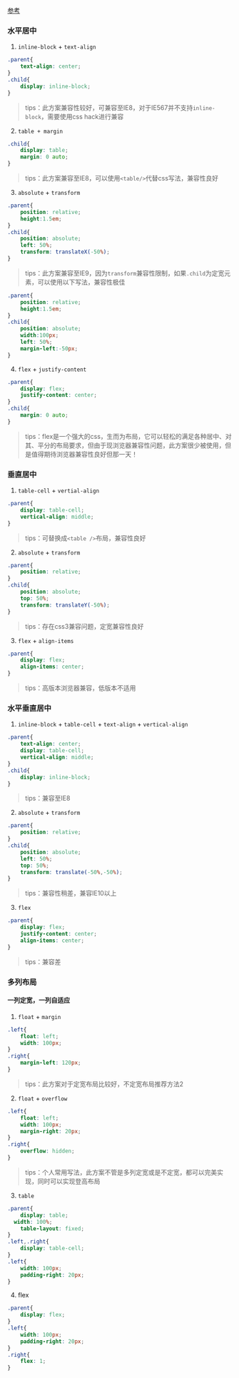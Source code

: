 
[参考](https://juejin.cn/post/6844903701891514382)

### 水平居中

1. `inline-block` + `text-align`

```css
.parent{
    text-align: center;
}
.child{
    display: inline-block;
}
```
> tips：此方案兼容性较好，可兼容至IE8，对于IE567并不支持`inline-block`，需要使用css hack进行兼容

2. `table + margin`

```css
.child{
    display: table;
    margin: 0 auto;
}
```
> tips：此方案兼容至IE8，可以使用`<table/>`代替css写法，兼容性良好

3. `absolute` + `transform`

```css
.parent{
    position: relative;
    height:1.5em;
}
.child{
    position: absolute;
    left: 50%;
    transform: translateX(-50%);
}
```
> tips：此方案兼容至IE9，因为`transform`兼容性限制，如果`.child`为定宽元素，可以使用以下写法，兼容性极佳

```css
.parent{
    position: relative;
    height:1.5em;
}
.child{
    position: absolute;
    width:100px;
    left: 50%;
    margin-left:-50px;
}
```

4. `flex` + `justify-content`

```css
.parent{
    display: flex;
    justify-content: center;
}
.child{
    margin: 0 auto;
}
```
> tips：flex是一个强大的css，生而为布局，它可以轻松的满足各种居中、对其、平分的布局要求，但由于现浏览器兼容性问题，此方案很少被使用，但是值得期待浏览器兼容性良好但那一天！

### 垂直居中

1. `table-cell` + `vertial-align`

```css
.parent{
	display: table-cell;
	vertical-align: middle;
}
```
> tips：可替换成`<table />`布局，兼容性良好

2. `absolute` + `transform`

```css
.parent{
	position: relative;
}
.child{
	position: absolute;
	top: 50%;
	transform: translateY(-50%);
}
```
> tips：存在css3兼容问题，定宽兼容性良好

3. `flex` + `align-items`

```css
.parent{
	display: flex;
	align-items: center;
}
```
> tips：高版本浏览器兼容，低版本不适用

### 水平垂直居中

1. `inline-block` + `table-cell` + `text-align` + `vertical-align`

```css
.parent{
	text-align: center;
	display: table-cell;
	vertical-align: middle;
}
.child{
	display: inline-block;
}
```
> tips：兼容至IE8

2. `absolute` + `transform`

```css
.parent{
	position: relative;
}
.child{
	position: absolute;
	left: 50%;
	top: 50%;
	transform: translate(-50%,-50%);
}
```
> tips：兼容性稍差，兼容IE10以上

3. `flex`

```css
.parent{
	display: flex;
	justify-content: center;
	align-items: center;
}
```
> tips：兼容差

### 多列布局

#### 一列定宽，一列自适应

1. `float` + `margin`

```css
.left{
	float: left;
	width: 100px;
}
.right{
	margin-left: 120px;
}
```
> tips：此方案对于定宽布局比较好，不定宽布局推荐方法2

2. `float` + `overflow`

```css
.left{
	float: left;
	width: 100px;
	margin-right: 20px;
}
.right{
	overflow: hidden;
}
```
> tips：个人常用写法，此方案不管是多列定宽或是不定宽，都可以完美实现，同时可以实现登高布局

3. `table`

```css
.parent{
	display: table; 
  width: 100%;
	table-layout: fixed;
}
.left,.right{
	display: table-cell;
}
.left{
	width: 100px;
	padding-right: 20px;
}
```

4. flex

```css
.parent{
	display: flex;
}
.left{
	width: 100px;
	padding-right: 20px;
}
.right{
	flex: 1;
}
```